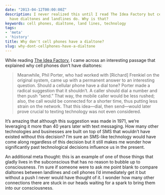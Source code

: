 ```yaml
---
date: "2013-04-12T00:00:00Z"
description: I never realized this until I read The Idea Factory but cell phones don't
  have dialtones and landlines do. Why is that?
keywords: cell phones, dialtone, land lines, technology
tags:
- 'meta'
- 'history'
title: Why don't cell phones have a dialtone?
slug: why-dont-cellphones-have-a-dialtone
---
```

While reading <a href="http://www.amazon.com/The-Idea-Factory-American-Innovation/dp/1594203288" target="_blank">The Idea Factory</a>, I came across an interesting passage that explained why cell phones don’t have dialtones:

<blockquote>Meanwhile, Phil Porter, who had worked with [Richard] Frenkiel on the original system, came up with a permanent answer to an interesting question. Should a cellular phone have a dial tone? Porter made a radical suggestion that it shouldn’t. A caller should dial a number and then push “send.” That way, the mobile caller would be less rushed; also, the call would be connected for a shorter time, thus putting less strain on the network. That this idea—dial, then send—would later prove crucial to texting technology was not even considered.
</blockquote>

It’s amazing that although this suggestion was made in 1971, we’re leveraging it more than 40 years later with text messaging. How many other technologies and businesses are built on top of SMS that wouldn’t have existed without this decision? I’m sure an SMS-like technology would have come along regardless of this decision but it still makes me wonder how significantly past technological decisions influence us in the present.

An additional meta thought: this is an example of one of those things that gladly lives in the subconscious that has no reason to bubble up to consciousness. I’m sure if someone were to ask me point blank to compare dialtones between landlines and cell phones I’d immediately get it but without a push I never would have thought of it. I wonder how many other connections there are stuck in our heads waiting for a spark to bring them into our consciousness.
